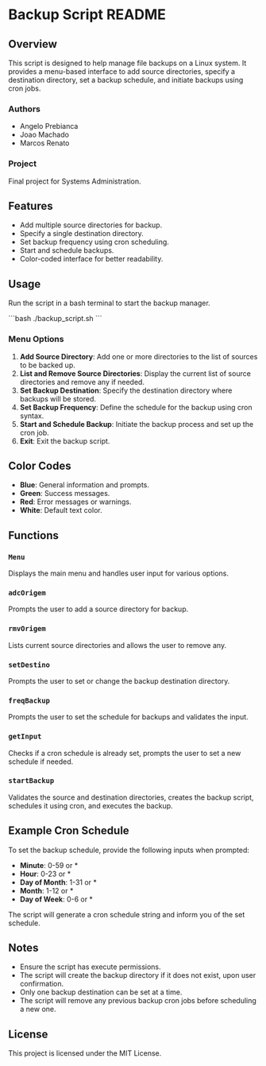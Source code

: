 # Backup Script README

## Overview
This script is designed to help manage file backups on a Linux system. It provides a menu-based interface to add source directories, specify a destination directory, set a backup schedule, and initiate backups using cron jobs.

### Authors
- Angelo Prebianca
- Joao Machado
- Marcos Renato

### Project
Final project for Systems Administration.

## Features
- Add multiple source directories for backup.
- Specify a single destination directory.
- Set backup frequency using cron scheduling.
- Start and schedule backups.
- Color-coded interface for better readability.

## Usage
Run the script in a bash terminal to start the backup manager.

\```bash
./backup_script.sh
\```

### Menu Options
1. **Add Source Directory**: Add one or more directories to the list of sources to be backed up.
2. **List and Remove Source Directories**: Display the current list of source directories and remove any if needed.
3. **Set Backup Destination**: Specify the destination directory where backups will be stored.
4. **Set Backup Frequency**: Define the schedule for the backup using cron syntax.
5. **Start and Schedule Backup**: Initiate the backup process and set up the cron job.
6. **Exit**: Exit the backup script.

## Color Codes
- **Blue**: General information and prompts.
- **Green**: Success messages.
- **Red**: Error messages or warnings.
- **White**: Default text color.

## Functions

### `Menu`
Displays the main menu and handles user input for various options.

### `adcOrigem`
Prompts the user to add a source directory for backup.

### `rmvOrigem`
Lists current source directories and allows the user to remove any.

### `setDestino`
Prompts the user to set or change the backup destination directory.

### `freqBackup`
Prompts the user to set the schedule for backups and validates the input.

### `getInput`
Checks if a cron schedule is already set, prompts the user to set a new schedule if needed.

### `startBackup`
Validates the source and destination directories, creates the backup script, schedules it using cron, and executes the backup.

## Example Cron Schedule
To set the backup schedule, provide the following inputs when prompted:
- **Minute**: 0-59 or *
- **Hour**: 0-23 or *
- **Day of Month**: 1-31 or *
- **Month**: 1-12 or *
- **Day of Week**: 0-6 or *

The script will generate a cron schedule string and inform you of the set schedule.

## Notes
- Ensure the script has execute permissions.
- The script will create the backup directory if it does not exist, upon user confirmation.
- Only one backup destination can be set at a time.
- The script will remove any previous backup cron jobs before scheduling a new one.

## License
This project is licensed under the MIT License.
